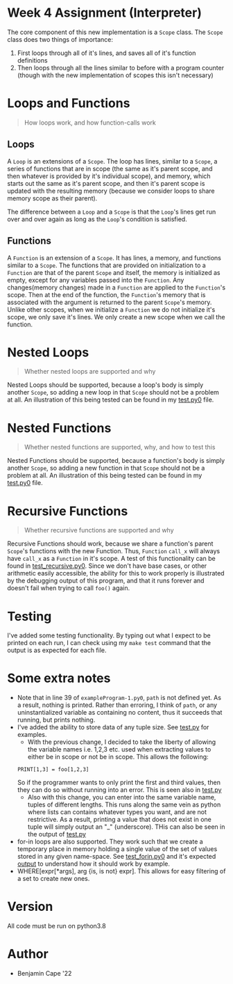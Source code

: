# Week 4 Assignment (Interpreter)

The core component of this new implementation is a `Scope` class. The `Scope` class does two things of importance:

1. First loops through all of it's lines, and saves all of it's function definitions
2. Then loops through all the lines similar to before with a program counter (though with the new implementation of scopes this isn't necessary)

# Loops and Functions

> How loops work, and how function-calls work

## Loops

A `Loop` is an extensions of a `Scope`. The loop has lines, similar to a `Scope`, a series of functions that are in scope (the same as it's parent scope, and then whatever is provided by it's individual scope), and memory, which starts out the same as it's parent scope, and then it's parent scope is updated with the resulting memory (because we consider loops to share memory scope as their parent).

The difference between a `Loop` and a `Scope` is that the `Loop`'s lines get run over and over again as long as the `Loop`'s condition is satisfied.

## Functions

A `Function` is an extension of a `Scope`. It has lines, a memory, and functions similar to a `Scope`. The functions that are provided on initialization to a `Function` are that of the parent `Scope` and itself, the memory is initialized as empty, except for any variables passed into the `Function`. Any changes(memory changes) made in a `Function` are applied to the `Function`'s scope. Then at the end of the function, the `Function`'s memory that is associated with the argument is returned to the parent `Scope`'s memory. Unlike other scopes, when we initialize a `Function` we do not initialize it's scope, we only save it's lines. We only create a new scope when we call the function.

# Nested Loops

> Whether nested loops are supported and why

Nested Loops should be supported, because a loop's body is simply another `Scope`, so adding a new loop in that `Scope` should not be a problem at all. An illustration of this being tested can be found in my [test.py0](./test.py0#37) file.

# Nested Functions

> Whether nested functions are supported, why, and how to test this

Nested Functions should be supported, because a function's body is simply another `Scope`, so adding a new function in that `Scope` should not be a problem at all. An illustration of this being tested can be found in my [test.py0](./test.py0#L1) file.

# Recursive Functions

> Whether recursive functions are supported and why

Recursive Functions should work, because we share a function's parent `Scope`'s functions with the new Function. Thus, `Function` `call_x` will always have `call_x` as a `Function` in it's scope. A test of this functionality can be found in [test_recursive.py0](./test_recursive.py0). Since we don't have base cases, or other arithmetic easily accessible, the ability for this to work properly is illustrated by the debugging output of this program, and that it runs forever and doesn't fail when trying to call `foo()` again.

# Testing

I've added some testing functionality. By typing out what I expect to be printed on each run, I can check using my `make test` command that the output is as expected for each file.

# Some extra notes

- Note that in line 39 of `exampleProgram-1.py0`, `path` is not defined yet. As a result, nothing is printed. Rather than erroring, I think of `path`, or any uninstantialized variable as containing no content, thus it succeeds that running, but prints nothing.
- I've added the ability to store data of any tuple size. See [test.py](./test.py0#L57) for examples.
  - With the previous change, I decided to take the liberty of allowing the variable names i.e. 1,2,3 etc. used when extracting values to either be in scope or not be in scope. This allows the following:
  ```
  PRINT[1,3] = foo[1,2,3]
  ```
  So if the programmer wants to only print the first and third values, then they can do so without running into an error. This is seen also in [test.py](./test.py0#L67)
  - Also with this change, you can enter into the same variable name, tuples of different lengths. This runs along the same vein as python where lists can contains whatever types you want, and are not restrictive. As a result, printing a value that does not exist in one tuple will simply output an "\_" (underscore). THis can also be seen in the output of [test.py](./test_output.txt#L9-L11)
- for-in loops are also supported. They work such that we create a temporary place in memory holding a single value of the set of values stored in any given name-space. See [test_forin.py0](./test_forin.py0) and it's expected [output](./test_forin_output.txt) to understand how it should work by example.
- WHERE[expr[*args], arg {is, is not} expr]. This allows for easy filtering of a set to create new ones.

# Version

All code must be run on python3.8

# Author

- Benjamin Cape '22
